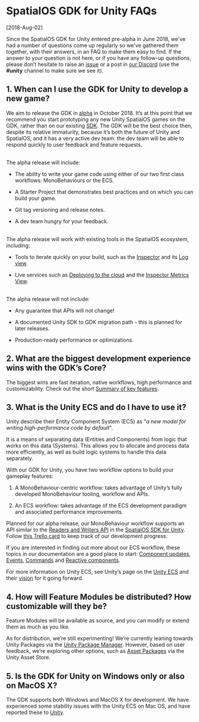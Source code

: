 # SpatialOS GDK for Unity FAQs

[2018-Aug-02]

Since the SpatialOS GDK for Unity entered pre-alpha in June 2018, we've had a number of questions come up regularly so we've gathered them together, with their answers, in an FAQ to make them easy to find. If the answer to your question is not here, or if you have any follow-up questions, please don’t hesitate to raise an [issue](https://github.com/spatialos/UnityGDK/issues) or a post in [our Discord](https://discordapp.com/invite/SCZTCYm) (use the **#unity** channel to make sure we see it).

## 1. When can I use the GDK for Unity to develop a new game?

We aim to release the GDK in [alpha](https://docs.improbable.io/reference/latest/shared/release-policy#maturity-stages) in October 2018. It’s at this point that we recommend you start prototyping any new Unity SpatialOS games on the GDK, rather than on our existing [SDK](https://github.com/spatialos/UnitySDK). The GDK will be the best choice then, despite its relative immaturity, because it’s both the future of Unity and SpatialOS, and it has a very active dev team: the dev team will be able to respond quickly to user feedback and feature requests.

<br/>
The alpha release will include:

* The ability to write your game code using either of our two first class workflows: MonoBehaviours or the ECS.

* A Starter Project that demonstrates best practices and on which you can build your game.

* Git tag versioning and release notes.

* A dev team hungry for your feedback.

<br/>
The alpha release will work with existing tools in the SpatialOS ecosystem, including:

* Tools to iterate quickly on your build, such as the [Inspector](https://docs.improbable.io/reference/latest/shared/operate/inspector) and its [Log view](https://docs.improbable.io/reference/latest/shared/operate/logs#cloud-deployments).

* Live services such as [Deploying to the cloud](https://docs.improbable.io/reference/latest/shared/deploy/deploy-cloud) and the [Inspector Metrics View](https://docs.improbable.io/reference/latest/shared/operate/metrics#metrics).

<br/>
The alpha release will not include:

* Any guarantee that APIs will not change!

* A documented Unity SDK to GDK migration path - this is planned for later releases.

* Production-ready performance or optimizations.


## 2. What are the biggest development experience wins with the GDK’s Core?

The biggest wins are fast iteration, native workflows, high performance and customizability. Check out the short [Summary of key features]({{urlRoot}}/content/faqs/key-features).

## 3. What is the Unity ECS and do I have to use it?

Unity describe their Entity Component System (ECS) as "*a new model for writing high-performance code by default*".

It is a means of separating data (Entities and Components) from logic that works on this data (Systems). This allows you to allocate and process data more efficiently, as well as build logic systems to handle this data separately.

With our GDK for Unity, you have two workflow options to build your gameplay features:

1. A MonoBehaviour-centric workflow: takes advantage of Unity’s fully developed MonoBehaviour tooling, workflow and APIs.

2. An ECS workflow: takes advantage of the ECS development paradigm and associated performance improvements.

Planned for our alpha release, our MonoBehaviour workflow supports an API similar to the [Readers and Writers API](https://github.com/spatialos/UnitySDK/blob/master/docs/interact-with-world/interact-components.md#example-of-monobehaviours-component-readers-and-writers) in the [SpatialOS SDK for Unity](https://github.com/spatialos/UnitySDK). Follow [this Trello card](https://trello.com/c/ytJ6fZZT/10-monobehaviour-workflow) to keep track of our development progress.



If you are interested in finding out more about our ECS workflow, these topics in our documentation are a good place to start: [Component updates]({{urlRoot}}/content/ecs/component-data), [Events]({{urlRoot}}/content/ecs/events), [Commands]({{urlRoot}}/content/ecs/commands) and [Reactive components]({{urlRoot}}/content/ecs/reactive-components).

For more information on Unity ECS, see Unity’s page on the [Unity ECS](https://unity3d.com/unity/features/job-system-ECS) and their [vision](https://github.com/Unity-Technologies/EntityComponentSystemSamples/blob/master/Documentation/content/ecs_principles_and_vision.md) for it going forward.

## 4. How will Feature Modules be distributed? How customizable will they be?

Feature Modules will be available as source, and you can modify or extend them as much as you like.

As for distribution, we’re still experimenting! We’re currently leaning towards Unity Packages via the [Unity Package Manager](https://blogs.unity3d.com/2018/05/04/project-management-is-evolving-unity-package-manager-overview/). However, based on user feedback, we’re exploring other options, such as [Asset Packages](https://docs.unity3d.com/Manual/AssetPackages.html) via the Unity Asset Store.

## 5. Is the GDK for Unity on Windows only or also on MacOS X?

The GDK supports both Windows and MacOS X for development. We have experienced some stability issues with the Unity ECS on Mac OS, and have reported these to [Unity](https://fogbugz.unity3d.com/default.asp?1064084_q5lp4g8hn0vhp706).

